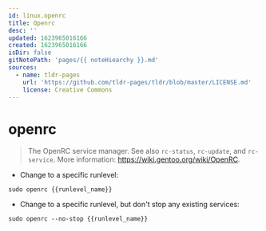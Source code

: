 ```yaml
---
id: linux.openrc
title: Openrc
desc: ''
updated: 1623965016166
created: 1623965016166
isDir: false
gitNotePath: 'pages/{{ noteHiearchy }}.md'
sources:
  - name: tldr-pages
    url: 'https://github.com/tldr-pages/tldr/blob/master/LICENSE.md'
    license: Creative Commons
---
```

# openrc

> The OpenRC service manager.
> See also `rc-status`, `rc-update`, and `rc-service`.
> More information: <https://wiki.gentoo.org/wiki/OpenRC>.

- Change to a specific runlevel:

`sudo openrc {{runlevel_name}}`

- Change to a specific runlevel, but don't stop any existing services:

`sudo openrc --no-stop {{runlevel_name}}`

